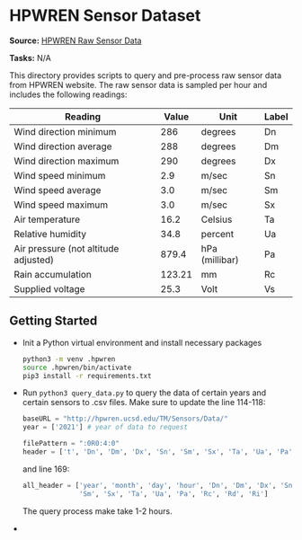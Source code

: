 # HPWREN Sensor Dataset

**Source:** [HPWREN Raw Sensor Data](http://hpwren.ucsd.edu/TM/Sensors/Data/)

**Tasks:** N/A

This directory provides scripts to query and pre-process raw sensor data from HPWREN website. The raw sensor data is sampled per hour and includes the following readings:

| Reading                              | Value  | Unit           | Label |
| ------------------------------------ | ------ | -------------- | ----- |
| Wind direction minimum               | 286    | degrees        | Dn    |
| Wind direction average               | 288    | degrees        | Dm    |
| Wind direction maximum               | 290    | degrees        | Dx    |
| Wind speed minimum                   | 2.9    | m/sec          | Sn    |
| Wind speed average                   | 3.0    | m/sec          | Sm    |
| Wind speed maximum                   | 3.0    | m/sec          | Sx    |
| Air temperature                      | 16.2   | Celsius        | Ta    |
| Relative humidity                    | 34.8   | percent        | Ua    |
| Air pressure (not altitude adjusted) | 879.4  | hPa (millibar) | Pa    |
| Rain accumulation                    | 123.21 | mm             | Rc    |
| Supplied voltage                     | 25.3   | Volt           | Vs    |

## Getting Started

* Init a Python virtual environment and install necessary packages

  ```bash
  python3 -m venv .hpwren
  source .hpwren/bin/activate
  pip3 install -r requirements.txt
  ```

* Run `python3 query_data.py` to query the data of certain years and certain sensors to .csv files.
  Make sure to update the line 114-118:

  ```python
  baseURL = "http://hpwren.ucsd.edu/TM/Sensors/Data/"
  year = ['2021'] # year of data to request
  
  filePattern = ":0R0:4:0"
  header = ['t', 'Dn', 'Dm', 'Dx', 'Sn', 'Sm', 'Sx', 'Ta', 'Ua', 'Pa', 'Rc', 'Rd', 'Ri'] # type of sensor readings to request
  ```

  and line 169:

  ```python
  all_header = ['year', 'month', 'day', 'hour', 'Dn', 'Dm', 'Dx', 'Sn',
                'Sm', 'Sx', 'Ta', 'Ua', 'Pa', 'Rc', 'Rd', 'Ri']
  ```

  The query process make take 1-2 hours.

* 